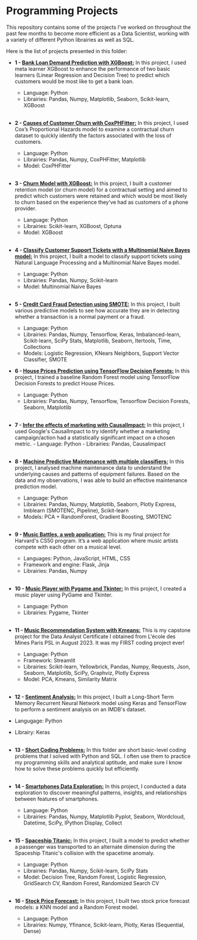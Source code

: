 # Programming Projects
This repository contains some of the projects I've worked on throughout the past few months to become more efficient as a Data Scientist, working with a variety of different Python librairies as well as SQL.

Here is the list of projects presented in this folder:

  - **1 - [Bank Loan Demand Prediction with XGBoost:](https://github.com/julielerudulier/Projects/tree/main/Bank%20Loan%20Demand%20Prediction%20with%20XGBoost)** In this project, I used meta learner XGBoost to enhance the performance of two basic learners (Linear Regression and Decision Tree) to predict which customers would be most like to get a bank loan.
    - Language: Python
    - Librairies: Pandas, Numpy, Matplotlib, Seaborn, Scikit-learn, XGBoost <br /> <br />

  - **2 - [Causes of Customer Churn with CoxPHFitter:](https://github.com/julielerudulier/Projects/tree/main/Causes%20of%20Customer%20Churn%20with%20Cox%E2%80%99s%20Proportional%20Hazards%20model)** In this project, I used Cox’s Proportional Hazards model to examine a contractual churn dataset to quickly identify the factors associated with the loss of customers.
    - Language: Python
    - Librairies: Pandas, Numpy, CoxPHFitter, Matplotlib 
    - Model: CoxPHFitter <br /> <br />
    
  - **3 - [Churn Model with XGBoost:](https://github.com/julielerudulier/Projects/tree/main/Churn%20Model%20with%20XGBoost)** In this project, I built a customer retention model (or churn model) for a contractual setting and aimed to predict which customers were retained and which would be most likely to churn based on the experience they’ve had as customers of a phone provider.
    - Language: Python
    - Librairies: Scikit-learn, XGBoost, Optuna
    - Model: XGBoost <br /> <br />
 
  - **4 - [Classify Customer Support Tickets with a Multinomial Naive Bayes model:](https://github.com/julielerudulier/Projects/tree/main/Classify%20Support%20Tickets%20with%20a%20Multinomial%20Naive%20Bayes%20model)** In this project, I built a model to classify support tickets using Natural Language Processing and a Multinomial Naive Bayes model.
    - Language: Python
    - Librairies: Pandas, Numpy, Scikit-learn
    - Model: Multinomial Naive Bayes <br /> <br />

  - **5 - [Credit Card Fraud Detection using SMOTE:](https://github.com/julielerudulier/Projects/tree/main/Credit%20Card%20Fraud%20Detection)** In this project, I built various predictive models to see how accurate they are in detecting whether a transaction is a normal payment or a fraud.
    - Language: Python
    - Librairies: Pandas, Numpy, Tensorflow, Keras, Imbalanced-learn, Scikit-learn, SciPy Stats, Matplotlib, Seaborn, Itertools, Time, Collections
    - Models: Logistic Regression, KNears Neighbors, Support Vector Classifier, SMOTE

  - **6 - [House Prices Prediction using TensorFlow Decision Forests:](https://github.com/julielerudulier/Projects/tree/main/House%20Prices%20Prediction%20with%20TF%20Decision%20Forests)** In this project, I trained a baseline Random Forest model using TensorFlow Decision Forests to predict House Prices.
    - Language: Python
    - Librairies: Pandas, Numpy, Tensorflow, Tensorflow Decision Forests, Seaborn, Matplotlib <br /> <br />
    
  -  **7 - [Infer the effects of marketing with CausalImpact:](https://github.com/julielerudulier/Projects/tree/main/Infer%20the%20effects%20of%20marketing%20with%20CausalImpact)** In this project, I used Google's CausalImpact to try identify whether a marketing campaign/action had a statistically significant impact on a chosen metric.
    - Language: Python
    - Librairies: Pandas, Causalimpact <br /> <br />
  
  - **8 - [Machine Predictive Maintenance with multiple classifiers:](https://github.com/julielerudulier/Projects/tree/main/Machine%20Predictive%20Maintenance%20Classification)** In this project, I analysed machine maintenance data to understand the underlying causes and patterns of equipment failures. Based on the data and my observations, I was able to build an effective maintenance prediction model.
    - Language: Python
    - Librairies: Pandas, Numpy, Matplotlib, Seaborn, Plotly Express, Imblearn (SMOTENC, Pipeline), Scikit-learn
    - Models: PCA + RandomForest, Gradient Boosting, SMOTENC <br /> <br />

  - **9 - [Music Battles, a web application:](https://github.com/julielerudulier/Projects/tree/main/Music%20Battles)** This is my final project for Harvard's CS50 program. It’s a web application where music artists compete with each other on a musical level.
    - Languages: Python, JavaScript, HTML, CSS
    - Framework and engine: Flask, Jinja
    - Librairies: Pandas, Numpy <br /> <br />

  - **10 - [Music Player with Pygame and Tkinter:](https://github.com/julielerudulier/Projects/tree/main/Music%20Player)** In this project, I created a music player using PyGame and Tkinter.
    - Language: Python
    - Librairies: Pygame, Tkinter <br /> <br />
 
  - **11 - [Music Recommendation System with Kmeans:](https://github.com/julielerudulier/Projects/tree/main/Music%20Recommendation%20System%20with%20K-means%20clustering)** This is my capstone project for the Data Analyst Certificate I obtained from L'école des Mines Paris PSL in August 2023. It was my FIRST coding project ever!
    - Language: Python
    - Framework: Streamlit
    - Librairies: Scikit-learn, Yellowbrick, Pandas, Numpy, Requests, Json, Seaborn, Matplotlib, SciPy, Graphviz, Plotly Express
    - Model: PCA, Kmeans, Similarity Matrix <br /> <br />

  - **12 - [Sentiment Analysis:](https://github.com/julielerudulier/Projects/tree/main/Sentiment%20Analysis%20with%20a%20LSTM%20RNN)** In this project, I built a Long-Short Term Memory Recurrent Neural Network model using Keras and TensorFlow to perform a sentiment analysis on an IMDB's dataset.
   - Langugage: Python
   - Librairy: Keras <br /> <br />
  
  - **13 - [Short Coding Problems:](https://github.com/julielerudulier/Projects/tree/main/Short%20Coding%20Problems)** In this folder are short basic-level coding problems that I solved with Python and SQL. I often use them to practice my programming skills and analytical aptitude, and make sure I know how to solve these problems quickly but efficiently. <br /> <br />

  - **14 - [Smartphones Data Exploration:](https://github.com/julielerudulier/Projects/tree/main/Smartphones%20Data%20Exploration)** In this project, I conducted a data exploration to discover meaningful patterns, insights, and relationships between features of smartphones.
    - Language: Python
    - Librairies: Pandas, Numpy, Matplotlib Pyplot, Seaborn, Wordcloud, Datetime, SciPy, IPython Display, Collect <br /> <br />

  - **15 - [Spaceship Titanic:](https://github.com/julielerudulier/Projects/tree/main/Spaceship%20Titanic%20with%20GridSearch%20CV)** In this project, I built a model to predict whether a passenger was transported to an alternate dimension during the Spaceship Titanic's collision with the spacetime anomaly.
    - Language: Python
    - Librairies: Pandas, Numpy, Scikit-learn, SciPy Stats
    - Model: Decision Tree, Random Forest, Logistic Regression, GridSearch CV, Random Forest, Randomized Search CV <br /> <br />
    
  - **16 - [Stock Price Forecast:](https://github.com/julielerudulier/Projects/tree/main/Stock%20Price%20Forecast%20with%20KNN%20and%20Random%20Forest%20models)** In this project, I built two stock price forecast models: a KNN model and a Random Forest model.
    - Language: Python
    - Librairies: Numpy, Yfinance, Scikit-learn, Plotly, Keras (Sequential, Dense)
